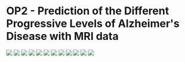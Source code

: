 # OP2 - Prediction of the Different Progressive Levels of Alzheimer's Disease with MRI data

![](pictures_report/01.jpg)
![](pictures_report/02.jpg)
![](pictures_report/03.jpg)
![](pictures_report/04.jpg)
![](pictures_report/05.jpg)
![](pictures_report/06.jpg)
![](pictures_report/07.jpg)
![](pictures_report/08.jpg)
![](pictures_report/09.jpg)
![](pictures_report/10.jpg)
![](pictures_report/11.jpg)
![](pictures_report/12.jpg)
